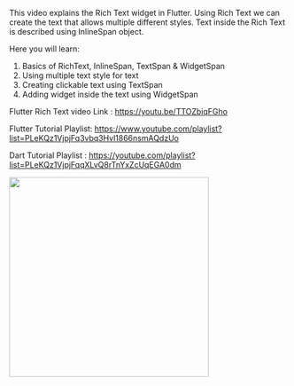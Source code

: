 This video explains the Rich Text widget in Flutter.
Using Rich Text we can create the text that allows multiple different styles.
Text inside the Rich Text is described using InlineSpan object.

Here you will learn:
1) Basics of RichText, InlineSpan, TextSpan & WidgetSpan
2) Using multiple text style for text 
3) Creating clickable text using TextSpan
4) Adding widget inside the text using WidgetSpan

 
Flutter Rich Text video Link : https://youtu.be/TTOZbiqFGho

Flutter Tutorial Playlist: https://www.youtube.com/playlist?list=PLeKQz1VjpjFq3vbq3Hvl1866nsmAQdzUo

Dart Tutorial Playlist : https://youtube.com/playlist?list=PLeKQz1VjpjFqqXLvQ8rTnYxZcUqEGA0dm

<img src='https://github.com/flutter-teacher/rich-text-in-flutter/blob/main/rich_text.png' width='360'>
